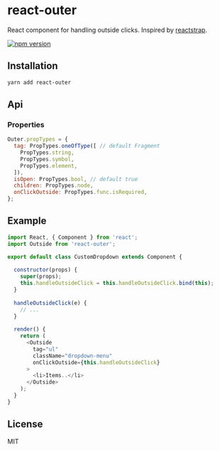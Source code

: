 # react-outer
React component for handling outside clicks. Inspired by [reactstrap](https://github.com/reactstrap/reactstrap). 

[![npm version](https://img.shields.io/npm/v/react-outer.svg?style=flat-square)](https://www.npmjs.com/package/react-outer)

## Installation

```sh
yarn add react-outer
```

## Api

### Properties

```js
Outer.propTypes = {
  tag: PropTypes.oneOfType([ // default Fragment
    PropTypes.string,
    PropTypes.symbol,
    PropTypes.element,
  ]),
  isOpen: PropTypes.bool, // default true
  children: PropTypes.node,
  onClickOutside: PropTypes.func.isRequired,
};
```

## Example

```js
import React, { Component } from 'react';
import Outside from 'react-outer';

export default class CustomDropdown extends Component {
    
  constructor(props) {
    super(props);
    this.handleOutsideClick = this.handleOutsideClick.bind(this);
  }
  
  handleOutsideClick(e) {
    // ...
  }
  
  render() {
    return (
      <Outside
        tag="ul"
        className="dropdown-menu"
        onClickOutside={this.handleOutsideClick}
      >
        <li>Items..</li>
      </Outside>
    );
  }
}
``` 

## License

MIT
